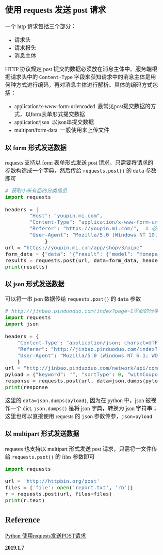 <font size=4 face='楷体'>  


## 使用 requests 发送 post 请求  

一个 http 请求包括三个部分：
- 请求头
- 请求报头
- 消息主体  

HTTP 协议规定 post 提交的数据必须放在消息主体中。服务端根据请求头中的 `Content-Type` 字段来获知请求中的消息主体是用何种方式进行编码，再对消息主体进行解析。具体的编码方式包括：  
- application/x-www-form-urlencoded 
   最常见post提交数据的方式，以form表单形式提交数据
- application/json 
   以json串提交数据
- multipart/form-data 
   一般使用来上传文件  


### 以 form 形式发送数据  

requests 支持以 form 表单形式发送 post 请求，只需要将请求的参数构造成一个字典，然后传给 `requests.post()` 的 `data` 参数即可  

```python
# 获取小米有品的分类信息  
import requests

headers = {
        "Host": "youpin.mi.com",
        "Content-Type": "application/x-www-form-urlencoded",
        "Referer": "https://youpin.mi.com/",  # 必须带这个参数，不然会报错
        "User-Agent": "Mozilla/5.0 (Windows NT 10.0; Win64; x64) AppleWebKit/537.36 (KHTML, like Gecko) Chrome/66.0.3359.181 Safari/537.36",
             }
url = "https://youpin.mi.com/app/shopv3/pipe"
form_data = {"data": '{"result": {"model": "Homepage", "action": "BuildClass", "parameters": {"id": -6}}}'}
results = requests.post(url, data=form_data, headers=headers,verify=False).text
print(results)
```


### 以 json 形式发送数据  

可以将一串 json 数据传给 `requests.post()` 的 `data` 参数  

```python
# http://jinbao.pinduoduo.com/index?page=1里面的分类，
import requests
import json

headers = {
    "Content-Type": "application/json; charset=UTF-8",
    "Referer": "http://jinbao.pinduoduo.com/index?page=5",
    "User-Agent": "Mozilla/5.0 (Windows NT 6.1; WOW64) AppleWebKit/537.36 (KHTML, like Gecko) Chrome/67.0.3396.87 Safari/537.36",
    }
url = "http://jinbao.pinduoduo.com/network/api/common/goodsList"
pyload = {"keyword": "", "sortType": 0, "withCoupon": 0, "categoryId": 16, "pageNumber": 1,"pageSize": 60}
response = requests.post(url, data=json.dumps(pyload), headers=headers).text
print(response
```  

这里的 `data=json.dumps(pyload)`, 因为在 python 中，json 被视作一个 dict, `json.dumps()` 是将 json 字典，转换为 json 字符串；  
这里也可以直接使用 requests 的 `json` 参数传参，`json=pyload`  


### 以 multipart 形式发送数据  

requests 也支持以 multipart 形式发送 post 请求，只需将一文件传给 `requests.psot()` 的 files 参数即可  

```python
import requests

url = 'http://httpbin.org/post'
files = {'file': open('report.txt', 'rb')}
r = requests.post(url, files=files)
print(r.text)
```


## Reference  

[Python 使用requests发送POST请求](https://blog.csdn.net/weixin_40283480/article/details/79208413)  

**2019.1.7**